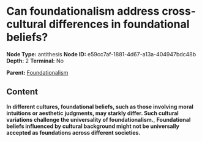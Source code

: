 # Can foundationalism address cross-cultural differences in foundational beliefs?

**Node Type:** antithesis
**Node ID:** e59cc7af-1881-4d67-a13a-404947bdc48b
**Depth:** 2
**Terminal:** No

**Parent:** [Foundationalism](foundationalism.md)

## Content

**In different cultures, foundational beliefs, such as those involving moral intuitions or aesthetic judgments, may starkly differ. Such cultural variations challenge the universality of foundationalism.**, **Foundational beliefs influenced by cultural background might not be universally accepted as foundations across different societies.**
